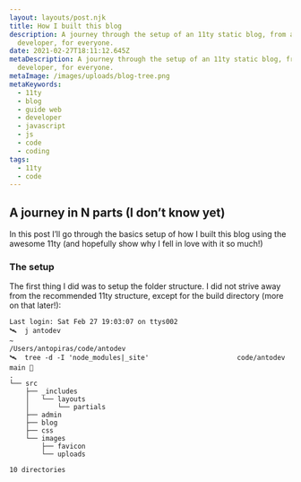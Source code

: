 ```yaml
---
layout: layouts/post.njk
title: How I built this blog
description: A journey through the setup of an 11ty static blog, from a
  developer, for everyone.
date: 2021-02-27T18:11:12.645Z
metaDescription: A journey through the setup of an 11ty static blog, from a
  developer, for everyone.
metaImage: /images/uploads/blog-tree.png
metaKeywords:
  - 11ty
  - blog
  - guide web
  - developer
  - javascript
  - js
  - code
  - coding
tags:
  - 11ty
  - code
---
```

## A journey in N parts (I don’t know yet)
In this post I’ll go through the basics setup of how I built this blog using the awesome 11ty (and hopefully show why I fell in love with it so much!)

### The setup
The first thing I did was to setup the folder structure. I did not strive away from the recommended 11ty structure, except for the build directory (more on that later!):

```
Last login: Sat Feb 27 19:03:07 on ttys002
🛰  j antodev                                                               ~
/Users/antopiras/code/antodev
🛰  tree -d -I 'node_modules|_site'                      code/antodev main 🐸
.
└── src
    ├── _includes
    │   └── layouts
    │       └── partials
    ├── admin
    ├── blog
    ├── css
    └── images
        ├── favicon
        └── uploads

10 directories
```

